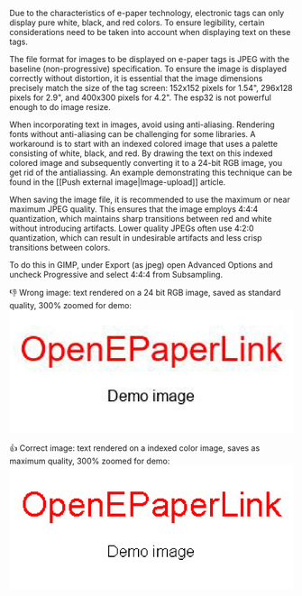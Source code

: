 Due to the characteristics of e-paper technology, electronic tags can only display pure white, black, and red colors. To ensure legibility, certain considerations need to be taken into account when displaying text on these tags.

The file format for images to be displayed on e-paper tags is JPEG with the baseline (non-progressive) specification.
To ensure the image is displayed correctly without distortion, it is essential that the image dimensions precisely match the size of the tag screen: 152x152 pixels for 1.54", 296x128 pixels for 2.9", and 400x300 pixels for 4.2". The esp32 is not powerful enough to do image resize.

When incorporating text in images, avoid using anti-aliasing. Rendering fonts without anti-aliasing can be challenging for some libraries. A workaround is to start with an indexed colored image that uses a palette consisting of white, black, and red. By drawing the text on this indexed colored image and subsequently converting it to a 24-bit RGB image, you get rid of the antialiassing. An example demonstrating this technique can be found in the [[Push external image|Image-upload]] article.

When saving the image file, it is recommended to use the maximum or near maximum JPEG quality. This ensures that the image employs 4:4:4 quantization, which maintains sharp transitions between red and white without introducing artifacts. Lower quality JPEGs often use 4:2:0 quantization, which can result in undesirable artifacts and less crisp transitions between colors.

To do this in GIMP, under Export (as jpeg) open Advanced Options and uncheck Progressive and select 4:4:4 from Subsampling.

👎 Wrong image: text rendered on a 24 bit RGB image, saved as standard quality, 300% zoomed for demo:
![Wrong image](usage/output-wrong.jpg)

👍 Correct image: text rendered on a indexed color image, saves as maximum quality, 300% zoomed for demo:
![Correct image](usage/output-right.jpg)

